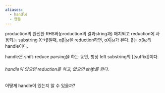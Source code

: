 ```yaml
---
aliases:
  - handle
  - 핸들
---
```

production의 완전한 RHS와(production의 결과string과) 매치되고 reduction에 사용되는 substring
X->β일때, αβ|ω을 reduction하면, αX|ω가 된다. 
β는 αβω의 handle이다.

handle은 shift-reduce parsing을 하는 동안, 항상 left substring의 [[suffix]]이다. 
###### handle이 있으면 reduction을 하고, 없으면 shift를 한다.
어떻게 handle이 있는지 알 수 있을까?